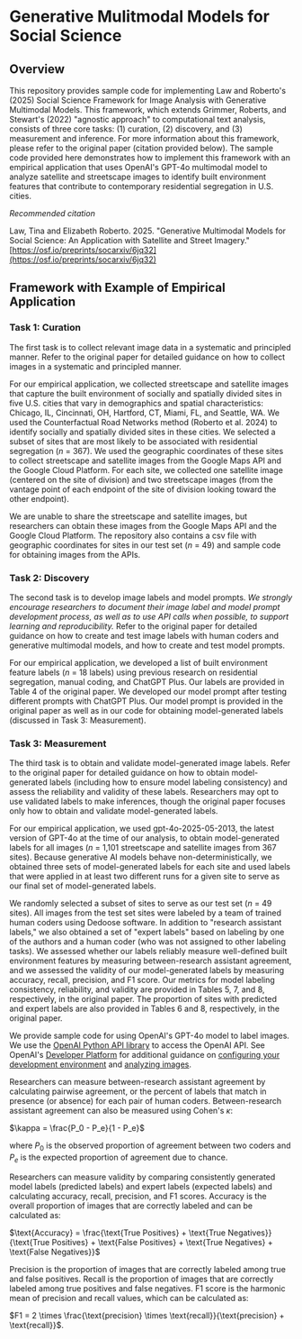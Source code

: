 # Generative Mulitmodal Models for Social Science

## Overview

This repository provides sample code for implementing Law and Roberto's (2025) Social Science Framework for Image Analysis with Generative Multimodal Models. This framework, which extends Grimmer, Roberts, and Stewart's (2022) "agnostic approach" to computational text analysis, consists of three core tasks: (1) curation, (2) discovery, and (3) measurement and inference. For more information about this framework, please refer to the original paper (citation provided below). The sample code provided here demonstrates how to implement this framework with an empirical application that uses OpenAI's GPT-4o multimodal model to analyze satellite and streetscape images to identify built environment features that contribute to contemporary residential segregation in U.S. cities.

*Recommended citation*

Law, Tina and Elizabeth Roberto. 2025. "Generative Multimodal Models for Social Science: An Application with Satellite and Street Imagery." [https://osf.io/preprints/socarxiv/6jq32](https://osf.io/preprints/socarxiv/6jq32)

## Framework with Example of Empirical Application

### Task 1: Curation

The first task is to collect relevant image data in a systematic and principled manner. Refer to the original paper for detailed guidance on how to collect images in a systematic and principled manner.

For our empirical application, we collected streetscape and satellite images that capture the built environment of socially and spatially divided sites in five U.S. cities that vary in demographics and spatial characteristics: Chicago, IL, Cincinnati, OH, Hartford, CT, Miami, FL, and Seattle, WA. We used the Counterfactual Road Networks method (Roberto et al. 2024) to identify socially and spatially divided sites in these cities. We selected a subset of sites that are most likely to be associated with residential segregation (*n* = 367). We used the geographic coordinates of these sites to collect streetscape and satellite images from the Google Maps API and the Google Cloud Platform. For each site, we collected one satellite image (centered on the site of division) and two streetscape images (from the vantage point of each endpoint of the site of division looking toward the other endpoint).

We are unable to share the streetscape and satellite images, but researchers can obtain these images from the Google Maps API and the Google Cloud Platform. The repository also contains a csv file with geographic coordinates for sites in our test set (*n* = 49) and sample code for obtaining images from the APIs.

### Task 2: Discovery

The second task is to develop image labels and model prompts. *We strongly encourage researchers to document their image label and model prompt development process, as well as to use API calls when possible, to support learning and reproducibility.* Refer to the original paper for detailed guidance on how to create and test image labels with human coders and generative multimodal models, and how to create and test model prompts.

For our empirical application, we developed a list of built environment feature labels (*n* = 18 labels) using previous research on residential segregation, manual coding, and ChatGPT Plus. Our labels are provided in Table 4 of the original paper. We developed our model prompt after testing different prompts with ChatGPT Plus. Our model prompt is provided in the original paper as well as in our code for obtaining model-generated labels (discussed in Task 3: Measurement).

### Task 3: Measurement

The third task is to obtain and validate model-generated image labels. Refer to the original paper for detailed guidance on how to obtain model-generated labels (including how to ensure model labeling consistency) and assess the reliability and validity of these labels. Researchers may opt to use validated labels to make inferences, though the original paper focuses only how to obtain and validate model-generated labels.

For our empirical application, we used gpt-4o-2025-05-2013, the latest version of GPT-4o at the time of our analysis, to obtain model-generated labels for all images (*n* = 1,101 streetscape and satellite images from 367 sites). Because generative AI models behave non-deterministically, we obtained three sets of model-generated labels for each site and used labels that were applied in at least two different runs for a given site to serve as our final set of model-generated labels. 

We randomly selected a subset of sites to serve as our test set (*n* = 49 sites). All images from the test set sites were labeled by a team of trained human coders using Dedoose software. In addition to "research assistant labels," we also obtained a set of "expert labels" based on labeling by one of the authors and a human coder (who was not assigned to other labeling tasks). We assessed whether our labels reliably measure well-defined built environment features by measuring between-research assistant agreement, and we assessed the validity of our model-generated labels by measuring accuracy, recall, precision, and F1 score. Our metrics for model labeling consistency, reliability, and validity are provided in Tables 5, 7, and 8, respectively, in the original paper. The proportion of sites with predicted and expert labels are also provided in Tables 6 and 8, respectively, in the original paper.

We provide sample code for using OpenAI's GPT-4o model to label images. We use the [OpenAI Python API library](https://github.com/openai/openai-python) to access the OpenAI API. See OpenAI's [Developer Platform](https://platform.openai.com/docs/overview) for additional guidance on [configuring your development environment](https://platform.openai.com/docs/libraries) and [analyzing images](https://platform.openai.com/docs/guides/images?api-mode=responses).

Researchers can measure between-research assistant agreement by calculating pairwise agreement, or the percent of labels that match in presence (or absence) for each pair of human coders. Between-research assistant agreement can also be measured using Cohen's $\kappa$:

$\kappa = \frac{P_0 - P_e}{1 - P_e}$

where $P_0$ is the observed proportion of agreement between two coders and $P_e$ is the expected proportion of agreement due to chance. 

Researchers can measure validity by comparing consistently generated model labels (predicted labels) and expert labels (expected labels) and calculating accuracy, recall, precision, and F1 scores. Accuracy is the overall proportion of images that are correctly labeled and can be calculated as:

$\text{Accuracy} = \frac{\text{True Positives} + \text{True Negatives}}{\text{True Positives} + \text{False Positives} + \text{True Negatives} + \text{False Negatives}}$

Precision is the proportion of images that are correctly labeled among true and false positives. Recall is the proportion of images that are correctly labeled among true positives and false negatives. F1 score is the harmonic mean of precision and recall values, which can be calculated as:

$F1 = 2 \times \frac{\text{precision} \times \text{recall}}{\text{precision} + \text{recall}}$.

